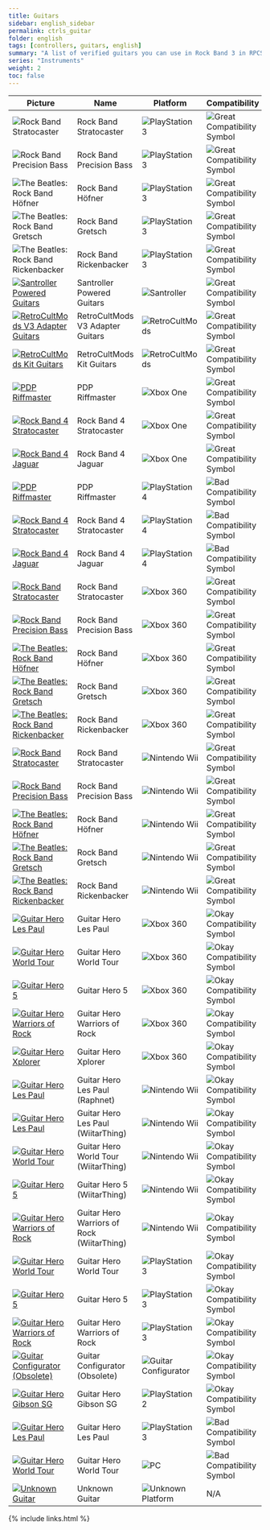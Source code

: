 ```yaml
---
title: Guitars
sidebar: english_sidebar
permalink: ctrls_guitar
folder: english
tags: [controllers, guitars, english]
summary: "A list of verified guitars you can use in Rock Band 3 in RPCS3."
series: "Instruments"
weight: 2
toc: false
---
```


| Picture | Name | Platform | Compatibility | Configuration |
|---------|------|----------|---------------|---------------|
|![Rock Band Stratocaster](https://carlmylo.github.io/rb3-pc/images/instruments/list/gtrrb2.png) | Rock Band Stratocaster | ![PlayStation 3](https://carlmylo.github.io/rb3-pc/images/instruments/plat/ps3.png) | ![Great Compatibility Symbol](https://carlmylo.github.io/rb3-pc/images/instruments/compat/great.png) | Plug and play! |
|![Rock Band Precision Bass](https://carlmylo.github.io/rb3-pc/images/instruments/list/gtrpbass.png) | Rock Band Precision Bass | ![PlayStation 3](https://carlmylo.github.io/rb3-pc/images/instruments/plat/ps3.png) | ![Great Compatibility Symbol](https://carlmylo.github.io/rb3-pc/images/instruments/compat/great.png) | Plug and play! |
|![The Beatles: Rock Band Höfner](https://carlmylo.github.io/rb3-pc/images/instruments/list/gtrhof.png) | Rock Band Höfner | ![PlayStation 3](https://carlmylo.github.io/rb3-pc/images/instruments/plat/ps3.png) | ![Great Compatibility Symbol](https://carlmylo.github.io/rb3-pc/images/instruments/compat/great.png) | Plug and play! |
|![The Beatles: Rock Band Gretsch](https://carlmylo.github.io/rb3-pc/images/instruments/list/gtrgret.png) | Rock Band Gretsch | ![PlayStation 3](https://carlmylo.github.io/rb3-pc/images/instruments/plat/ps3.png) | ![Great Compatibility Symbol](https://carlmylo.github.io/rb3-pc/images/instruments/compat/great.png) | Plug and play! |
|![The Beatles: Rock Band Rickenbacker](https://carlmylo.github.io/rb3-pc/images/instruments/list/gtrrick.png) | Rock Band Rickenbacker | ![PlayStation 3](https://carlmylo.github.io/rb3-pc/images/instruments/plat/ps3.png) | ![Great Compatibility Symbol](https://carlmylo.github.io/rb3-pc/images/instruments/compat/great.png) | Plug and play! |
|[![Santroller Powered Guitars](https://carlmylo.github.io/rb3-pc/images/instruments/list/gtrsan.png)](https://carlmylo.github.io/rb3-pc/ctrls_modgtr_san "Santroller Powered Guitars") | Santroller Powered Guitars | ![Santroller](https://carlmylo.github.io/rb3-pc/images/instruments/plat/santroller.png) | ![Great Compatibility Symbol](https://carlmylo.github.io/rb3-pc/images/instruments/compat/great.png) |[[CLICK HERE]](https://carlmylo.github.io/rb3-pc/ctrls_modgtr_san) |
|[![RetroCultMods V3 Adapter Guitars](https://carlmylo.github.io/rb3-pc/images/instruments/list/gtradapt.png)](https://carlmylo.github.io/rb3-pc/ctrls_modgtr_rcmv3 "RetroCultMods V3 Adapter Guitars") | RetroCultMods V3 Adapter Guitars | ![RetroCultMods](https://carlmylo.github.io/rb3-pc/images/instruments/plat/rcm.png) | ![Great Compatibility Symbol](https://carlmylo.github.io/rb3-pc/images/instruments/compat/great.png) |[[CLICK HERE]](https://carlmylo.github.io/rb3-pc/ctrls_modgtr_rcmv3) |
|[![RetroCultMods Kit Guitars](https://carlmylo.github.io/rb3-pc/images/instruments/list/gtrslk.png)](https://carlmylo.github.io/rb3-pc/ctrls_modgtr_rcmsl "RetroCultMods Kit Guitars") | RetroCultMods Kit Guitars | ![RetroCultMods](https://carlmylo.github.io/rb3-pc/images/instruments/plat/rcm.png) | ![Great Compatibility Symbol](https://carlmylo.github.io/rb3-pc/images/instruments/compat/great.png) |[[CLICK HERE]](https://carlmylo.github.io/rb3-pc/ctrls_modgtr_rcmsl) |
|[![PDP Riffmaster](https://carlmylo.github.io/rb3-pc/images/instruments/list/gtrriff.png)](https://carlmylo.github.io/rb3-pc/ctrls_rb4gtr_xbox "PDP Riffmaster") | PDP Riffmaster | ![Xbox One](https://carlmylo.github.io/rb3-pc/images/instruments/plat/xbx.png) | ![Great Compatibility Symbol](https://carlmylo.github.io/rb3-pc/images/instruments/compat/great.png) |[[CLICK HERE]](https://carlmylo.github.io/rb3-pc/ctrls_rb4gtr_xbox) |
|[![Rock Band 4 Stratocaster](https://carlmylo.github.io/rb3-pc/images/instruments/list/gtrrb4.png)](https://carlmylo.github.io/rb3-pc/ctrls_rb4gtr_xbox "Rock Band Stratocaster") | Rock Band 4 Stratocaster | ![Xbox One](https://carlmylo.github.io/rb3-pc/images/instruments/plat/xbx.png) | ![Great Compatibility Symbol](https://carlmylo.github.io/rb3-pc/images/instruments/compat/great.png) |[[CLICK HERE]](https://carlmylo.github.io/rb3-pc/ctrls_rb4gtr_xbox) |
|[![Rock Band 4 Jaguar](https://carlmylo.github.io/rb3-pc/images/instruments/list/gtrjag.png)](https://carlmylo.github.io/rb3-pc/ctrls_rb4gtr_xbox "Rock Band Jaguar") | Rock Band 4 Jaguar | ![Xbox One](https://carlmylo.github.io/rb3-pc/images/instruments/plat/xbx.png) | ![Great Compatibility Symbol](https://carlmylo.github.io/rb3-pc/images/instruments/compat/great.png) |[[CLICK HERE]](https://carlmylo.github.io/rb3-pc/ctrls_rb4gtr_xbox) |
|[![PDP Riffmaster](https://carlmylo.github.io/rb3-pc/images/instruments/list/gtrriff.png)](https://carlmylo.github.io/rb3-pc/ctrls_rb4gtr_ps4 "PDP Riffmaster") | PDP Riffmaster | ![PlayStation 4](https://carlmylo.github.io/rb3-pc/images/instruments/plat/ps4.png) | ![Bad Compatibility Symbol](https://carlmylo.github.io/rb3-pc/images/instruments/compat/bad.png) |[[CLICK HERE]](https://carlmylo.github.io/rb3-pc/ctrls_rb4gtr_ps4) |
|[![Rock Band 4 Stratocaster](https://carlmylo.github.io/rb3-pc/images/instruments/list/gtrrb4.png)](https://carlmylo.github.io/rb3-pc/ctrls_rb4gtr_ps4 "Rock Band Stratocaster") | Rock Band 4 Stratocaster | ![PlayStation 4](https://carlmylo.github.io/rb3-pc/images/instruments/plat/ps4.png) | ![Bad Compatibility Symbol](https://carlmylo.github.io/rb3-pc/images/instruments/compat/bad.png) |[[CLICK HERE]](https://carlmylo.github.io/rb3-pc/ctrls_rb4gtr_ps4) |
|[![Rock Band 4 Jaguar](https://carlmylo.github.io/rb3-pc/images/instruments/list/gtrjag.png)](https://carlmylo.github.io/rb3-pc/ctrls_rb4gtr_ps4 "Rock Band Jaguar") | Rock Band 4 Jaguar | ![PlayStation 4](https://carlmylo.github.io/rb3-pc/images/instruments/plat/ps4.png) | ![Bad Compatibility Symbol](https://carlmylo.github.io/rb3-pc/images/instruments/compat/bad.png) |[[CLICK HERE]](https://carlmylo.github.io/rb3-pc/ctrls_rb4gtr_ps4) |
|[![Rock Band Stratocaster](https://carlmylo.github.io/rb3-pc/images/instruments/list/gtrrb2.png)](https://carlmylo.github.io/rb3-pc/ctrls_rbgtr_360 "Xbox 360 Rock Band Guitars") | Rock Band Stratocaster | ![Xbox 360](https://carlmylo.github.io/rb3-pc/images/instruments/plat/360.png) | ![Great Compatibility Symbol](https://carlmylo.github.io/rb3-pc/images/instruments/compat/great.png) |[[CLICK HERE]](https://carlmylo.github.io/rb3-pc/ctrls_rbgtr_360) |
|[![Rock Band Precision Bass](https://carlmylo.github.io/rb3-pc/images/instruments/list/gtrpbass.png)](https://carlmylo.github.io/rb3-pc/ctrls_rbgtr_360 "Xbox 360 Rock Band Guitars") | Rock Band Precision Bass | ![Xbox 360](https://carlmylo.github.io/rb3-pc/images/instruments/plat/360.png) | ![Great Compatibility Symbol](https://carlmylo.github.io/rb3-pc/images/instruments/compat/great.png) |[[CLICK HERE]](https://carlmylo.github.io/rb3-pc/ctrls_rbgtr_360) |
|[![The Beatles: Rock Band Höfner](https://carlmylo.github.io/rb3-pc/images/instruments/list/gtrhof.png)](https://carlmylo.github.io/rb3-pc/ctrls_rbgtr_360 "Xbox 360 Rock Band Guitars") | Rock Band Höfner | ![Xbox 360](https://carlmylo.github.io/rb3-pc/images/instruments/plat/360.png) | ![Great Compatibility Symbol](https://carlmylo.github.io/rb3-pc/images/instruments/compat/great.png) |[[CLICK HERE]](https://carlmylo.github.io/rb3-pc/ctrls_rbgtr_360) |
|[![The Beatles: Rock Band Gretsch](https://carlmylo.github.io/rb3-pc/images/instruments/list/gtrgret.png)](https://carlmylo.github.io/rb3-pc/ctrls_rbgtr_360 "Xbox 360 Rock Band Guitars") | Rock Band Gretsch | ![Xbox 360](https://carlmylo.github.io/rb3-pc/images/instruments/plat/360.png) | ![Great Compatibility Symbol](https://carlmylo.github.io/rb3-pc/images/instruments/compat/great.png) |[[CLICK HERE]](https://carlmylo.github.io/rb3-pc/ctrls_rbgtr_360) |
|[![The Beatles: Rock Band Rickenbacker](https://carlmylo.github.io/rb3-pc/images/instruments/list/gtrrick.png)](https://carlmylo.github.io/rb3-pc/ctrls_rbgtr_360 "Xbox 360 Rock Band Guitars") | Rock Band Rickenbacker | ![Xbox 360](https://carlmylo.github.io/rb3-pc/images/instruments/plat/360.png) | ![Great Compatibility Symbol](https://carlmylo.github.io/rb3-pc/images/instruments/compat/great.png) |[[CLICK HERE]](https://carlmylo.github.io/rb3-pc/ctrls_rbgtr_360) |
|[![Rock Band Stratocaster](https://carlmylo.github.io/rb3-pc/images/instruments/list/gtrrb2.png)](https://carlmylo.github.io/rb3-pc/ctrls_rbgtr_wii "Nintendo Wii Rock Band Guitars") | Rock Band Stratocaster | ![Nintendo Wii](https://carlmylo.github.io/rb3-pc/images/instruments/plat/wii.png) | ![Great Compatibility Symbol](https://carlmylo.github.io/rb3-pc/images/instruments/compat/great.png) |[[CLICK HERE]](https://carlmylo.github.io/rb3-pc/ctrls_rbgtr_wii) |
|[![Rock Band Precision Bass](https://carlmylo.github.io/rb3-pc/images/instruments/list/gtrpbass.png)](https://carlmylo.github.io/rb3-pc/ctrls_rbgtr_wii "Nintendo Wii Rock Band Guitars") | Rock Band Precision Bass | ![Nintendo Wii](https://carlmylo.github.io/rb3-pc/images/instruments/plat/wii.png) | ![Great Compatibility Symbol](https://carlmylo.github.io/rb3-pc/images/instruments/compat/great.png) |[[CLICK HERE]](https://carlmylo.github.io/rb3-pc/ctrls_rbgtr_wii) |
|[![The Beatles: Rock Band Höfner](https://carlmylo.github.io/rb3-pc/images/instruments/list/gtrhof.png)](https://carlmylo.github.io/rb3-pc/ctrls_rbgtr_wii "Nintendo Wii Rock Band Guitars") | Rock Band Höfner | ![Nintendo Wii](https://carlmylo.github.io/rb3-pc/images/instruments/plat/wii.png) | ![Great Compatibility Symbol](https://carlmylo.github.io/rb3-pc/images/instruments/compat/great.png) |[[CLICK HERE]](https://carlmylo.github.io/rb3-pc/ctrls_rbgtr_wii) |
|[![The Beatles: Rock Band Gretsch](https://carlmylo.github.io/rb3-pc/images/instruments/list/gtrgret.png)](https://carlmylo.github.io/rb3-pc/ctrls_rbgtr_wii "Nintendo Wii Rock Band Guitars") | Rock Band Gretsch | ![Nintendo Wii](https://carlmylo.github.io/rb3-pc/images/instruments/plat/wii.png) | ![Great Compatibility Symbol](https://carlmylo.github.io/rb3-pc/images/instruments/compat/great.png) |[[CLICK HERE]](https://carlmylo.github.io/rb3-pc/ctrls_rbgtr_wii) |
|[![The Beatles: Rock Band Rickenbacker](https://carlmylo.github.io/rb3-pc/images/instruments/list/gtrrick.png)](https://carlmylo.github.io/rb3-pc/ctrls_rbgtr_wii "Nintendo Wii Rock Band Guitars") | Rock Band Rickenbacker | ![Nintendo Wii](https://carlmylo.github.io/rb3-pc/images/instruments/plat/wii.png) | ![Great Compatibility Symbol](https://carlmylo.github.io/rb3-pc/images/instruments/compat/great.png) |[[CLICK HERE]](https://carlmylo.github.io/rb3-pc/ctrls_rbgtr_wii) |
|[![Guitar Hero Les Paul](https://carlmylo.github.io/rb3-pc/images/instruments/list/gtrlp.png)](https://carlmylo.github.io/rb3-pc/ctrls_ghgtr_360 "Guitar Hero Les Paul") | Guitar Hero Les Paul | ![Xbox 360](https://carlmylo.github.io/rb3-pc/images/instruments/plat/360.png) | ![Okay Compatibility Symbol](https://carlmylo.github.io/rb3-pc/images/instruments/compat/okay.png) |[[CLICK HERE]](https://carlmylo.github.io/rb3-pc/ctrls_ghgtr_360) |
|[![Guitar Hero World Tour](https://carlmylo.github.io/rb3-pc/images/instruments/list/gtrwt.png)](https://carlmylo.github.io/rb3-pc/ctrls_ghgtr_360 "Guitar Hero Genericaster") | Guitar Hero World Tour | ![Xbox 360](https://carlmylo.github.io/rb3-pc/images/instruments/plat/360.png) | ![Okay Compatibility Symbol](https://carlmylo.github.io/rb3-pc/images/instruments/compat/okay.png) |[[CLICK HERE]](https://carlmylo.github.io/rb3-pc/ctrls_ghgtr_360) |
|[![Guitar Hero 5](https://carlmylo.github.io/rb3-pc/images/instruments/list/gtrgh5.png)](https://carlmylo.github.io/rb3-pc/ctrls_ghgtr_360 "Guitar Hero Genericaster") | Guitar Hero 5 | ![Xbox 360](https://carlmylo.github.io/rb3-pc/images/instruments/plat/360.png) | ![Okay Compatibility Symbol](https://carlmylo.github.io/rb3-pc/images/instruments/compat/okay.png) |[[CLICK HERE]](https://carlmylo.github.io/rb3-pc/ctrls_ghgtr_360) |
|[![Guitar Hero Warriors of Rock](https://carlmylo.github.io/rb3-pc/images/instruments/list/gtrwor.png)](https://carlmylo.github.io/rb3-pc/ctrls_ghgtr_360 "Guitar Hero Genericaster") | Guitar Hero Warriors of Rock | ![Xbox 360](https://carlmylo.github.io/rb3-pc/images/instruments/plat/360.png) | ![Okay Compatibility Symbol](https://carlmylo.github.io/rb3-pc/images/instruments/compat/okay.png) |[[CLICK HERE]](https://carlmylo.github.io/rb3-pc/ctrls_ghgtr_360) |
|[![Guitar Hero Xplorer](https://carlmylo.github.io/rb3-pc/images/instruments/list/gtrxpl.png)](https://carlmylo.github.io/rb3-pc/ctrls_ghxpgtr_360 "Guitar Hero Xplorer") | Guitar Hero Xplorer | ![Xbox 360](https://carlmylo.github.io/rb3-pc/images/instruments/plat/360.png) | ![Okay Compatibility Symbol](https://carlmylo.github.io/rb3-pc/images/instruments/compat/okay.png) |[[CLICK HERE]](https://carlmylo.github.io/rb3-pc/ctrls_ghxpgtr_360) |
|[![Guitar Hero Les Paul](https://carlmylo.github.io/rb3-pc/images/instruments/list/gtrlpwii.png)](https://carlmylo.github.io/rb3-pc/ctrls_ghraphgtr_wii "Guitar Hero Les Paul") | Guitar Hero Les Paul (Raphnet) | ![Nintendo Wii](https://carlmylo.github.io/rb3-pc/images/instruments/plat/wii.png) | ![Okay Compatibility Symbol](https://carlmylo.github.io/rb3-pc/images/instruments/compat/okay.png) |[[CLICK HERE]](https://carlmylo.github.io/rb3-pc/ctrls_ghraphgtr_wii) |
|[![Guitar Hero Les Paul](https://carlmylo.github.io/rb3-pc/images/instruments/list/gtrlpwii.png)](https://carlmylo.github.io/rb3-pc/ctrls_ghwtgtr_wii "Guitar Hero Les Paul") | Guitar Hero Les Paul (WiitarThing) | ![Nintendo Wii](https://carlmylo.github.io/rb3-pc/images/instruments/plat/wii.png) | ![Okay Compatibility Symbol](https://carlmylo.github.io/rb3-pc/images/instruments/compat/okay.png) |[[CLICK HERE]](https://carlmylo.github.io/rb3-pc/ctrls_ghwtgtr_wii) |
|[![Guitar Hero World Tour](https://carlmylo.github.io/rb3-pc/images/instruments/list/gtrwtwii.png)](https://carlmylo.github.io/rb3-pc/ctrls_ghwtgtr_wii "Guitar Hero Genericaster") | Guitar Hero World Tour (WiitarThing) | ![Nintendo Wii](https://carlmylo.github.io/rb3-pc/images/instruments/plat/wii.png) | ![Okay Compatibility Symbol](https://carlmylo.github.io/rb3-pc/images/instruments/compat/okay.png) |[[CLICK HERE]](https://carlmylo.github.io/rb3-pc/ctrls_ghwtgtr_wii) |
|[![Guitar Hero 5](https://carlmylo.github.io/rb3-pc/images/instruments/list/gtrgh5wii.png)](https://carlmylo.github.io/rb3-pc/ctrls_ghwtgtr_wii "Guitar Hero Genericaster") | Guitar Hero 5 (WiitarThing) | ![Nintendo Wii](https://carlmylo.github.io/rb3-pc/images/instruments/plat/wii.png) | ![Okay Compatibility Symbol](https://carlmylo.github.io/rb3-pc/images/instruments/compat/okay.png) |[[CLICK HERE]](https://carlmylo.github.io/rb3-pc/ctrls_ghwtgtr_wii) |
|[![Guitar Hero Warriors of Rock](https://carlmylo.github.io/rb3-pc/images/instruments/list/gtrworwii.png)](https://carlmylo.github.io/rb3-pc/ctrls_ghwtgtr_wii "Guitar Hero Genericaster") | Guitar Hero Warriors of Rock (WiitarThing) | ![Nintendo Wii](https://carlmylo.github.io/rb3-pc/images/instruments/plat/wii.png) | ![Okay Compatibility Symbol](https://carlmylo.github.io/rb3-pc/images/instruments/compat/okay.png) |[[CLICK HERE]](https://carlmylo.github.io/rb3-pc/ctrls_ghwtgtr_wii) |
|[![Guitar Hero World Tour](https://carlmylo.github.io/rb3-pc/images/instruments/list/gtrwt.png)](https://carlmylo.github.io/rb3-pc/ctrls_ghgtr_ps3 "Guitar Hero Genericaster") | Guitar Hero World Tour | ![PlayStation 3](https://carlmylo.github.io/rb3-pc/images/instruments/plat/ps3.png) | ![Okay Compatibility Symbol](https://carlmylo.github.io/rb3-pc/images/instruments/compat/okay.png) |[[CLICK HERE]](https://carlmylo.github.io/rb3-pc/ctrls_ghgtr_ps3) |
|[![Guitar Hero 5](https://carlmylo.github.io/rb3-pc/images/instruments/list/gtrgh5.png)](https://carlmylo.github.io/rb3-pc/ctrls_ghgtr_ps3 "Guitar Hero Genericaster") | Guitar Hero 5 | ![PlayStation 3](https://carlmylo.github.io/rb3-pc/images/instruments/plat/ps3.png) | ![Okay Compatibility Symbol](https://carlmylo.github.io/rb3-pc/images/instruments/compat/okay.png) |[[CLICK HERE]](https://carlmylo.github.io/rb3-pc/ctrls_ghgtr_ps3) |
|[![Guitar Hero Warriors of Rock](https://carlmylo.github.io/rb3-pc/images/instruments/list/gtrwor.png)](https://carlmylo.github.io/rb3-pc/ctrls_ghgtr_ps3 "Guitar Hero Genericaster") | Guitar Hero Warriors of Rock | ![PlayStation 3](https://carlmylo.github.io/rb3-pc/images/instruments/plat/ps3.png) | ![Okay Compatibility Symbol](https://carlmylo.github.io/rb3-pc/images/instruments/compat/okay.png) |[[CLICK HERE]](https://carlmylo.github.io/rb3-pc/ctrls_ghgtr_ps3) |
|[![Guitar Configurator (Obsolete)](https://carlmylo.github.io/rb3-pc/images/instruments/list/gtrgc.png)](https://carlmylo.github.io/rb3-pc/ctrls_mod_gtrcfg "Guitar Configurator (Obsolete)") | Guitar Configurator (Obsolete) | ![Guitar Configurator](https://carlmylo.github.io/rb3-pc/images/instruments/plat/lgc.png) | ![Okay Compatibility Symbol](https://carlmylo.github.io/rb3-pc/images/instruments/compat/okay.png) |[[CLICK HERE]](https://carlmylo.github.io/rb3-pc/ctrls_mod_gtrcfg) |
|[![Guitar Hero Gibson SG](https://carlmylo.github.io/rb3-pc/images/instruments/list/gtrsg.png)](https://carlmylo.github.io/rb3-pc/ctrls_ghsggtr_ps2 "Guitar Hero Gibson SG") | Guitar Hero Gibson SG | ![PlayStation 2](https://carlmylo.github.io/rb3-pc/images/instruments/plat/ps2.png) | ![Okay Compatibility Symbol](https://carlmylo.github.io/rb3-pc/images/instruments/compat/okay.png) |[[CLICK HERE]](https://carlmylo.github.io/rb3-pc/ctrls_ghsggtr_ps2) |
|[![Guitar Hero Les Paul](https://carlmylo.github.io/rb3-pc/images/instruments/list/gtrlp.png)](https://carlmylo.github.io/rb3-pc/ctrls_ghgtr_ps3 "Guitar Hero Les Paul") | Guitar Hero Les Paul | ![PlayStation 3](https://carlmylo.github.io/rb3-pc/images/instruments/plat/ps3.png) | ![Bad Compatibility Symbol](https://carlmylo.github.io/rb3-pc/images/instruments/compat/bad.png) |[[CLICK HERE]](https://carlmylo.github.io/rb3-pc/ctrls_ghgtr_ps3) |
|[![Guitar Hero World Tour](https://carlmylo.github.io/rb3-pc/images/instruments/list/gtrwt.png)](https://carlmylo.github.io/rb3-pc/ctrls_ghwtgtr_pc "Guitar Hero Genericaster") | Guitar Hero World Tour | ![PC](https://carlmylo.github.io/rb3-pc/images/instruments/plat/pc.png) | ![Bad Compatibility Symbol](https://carlmylo.github.io/rb3-pc/images/instruments/compat/bad.png) |[[CLICK HERE]](https://carlmylo.github.io/rb3-pc/ctrls_ghwtgtr_pc) |
|[![Unknown Guitar](https://carlmylo.github.io/rb3-pc/images/instruments/list/gtrmyst.png)](https://carlmylo.github.io/rb3-pc/ctrls_gtr_gen "Unknown Guitar") | Unknown Guitar | ![Unknown Platform](https://carlmylo.github.io/rb3-pc/images/instruments/plat/myst.png) | N/A |[[CLICK HERE]](https://carlmylo.github.io/rb3-pc/ctrls_gtr_gen) |


{% include links.html %}